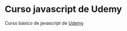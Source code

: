 # Curso javascript de Udemy

Curso básico de javascript de [Udemy](https://www.udemy.com/course/javascript-moderno-guia-definitiva-construye-10-proyectos/)